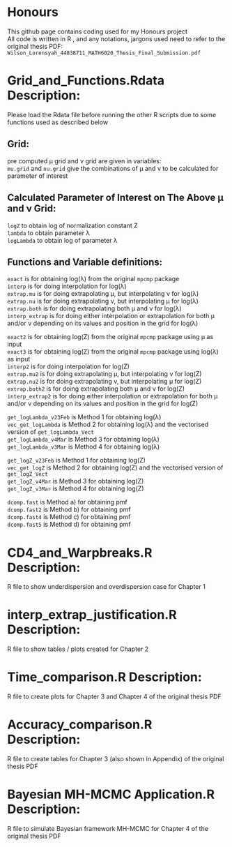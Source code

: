 # Honours
This github page contains coding used for my Honours project <br />
All code is written in R , and any notations, jargons used need to refer to the original thesis PDF: `Wilson_Lorensyah_44838711_MATH6020_Thesis_Final_Submission.pdf`

# Grid_and_Functions.Rdata Description:  <br />
Please load the Rdata file before running the other R scripts due to some functions used as described below

## Grid: <br />
pre computed μ grid and ν grid are given in variables: <br />
`mu.grid` and `nu.grid` give the combinations of μ and ν to be calculated for parameter of interest <br />

## Calculated Parameter of Interest on The Above μ and ν Grid: <br />
`logZ` to obtain log of normalization constant Z <br />
`lambda` to obtain parameter λ <br />
`logLambda` to obtain log of parameter λ <br />
<!---
`compvar` to obtain variance of X <br />
`compvarlogfactorialy` to obtain variance of log(X!) <br />
`compmeanlogfactorialy` to obtain mean of log(X!) <br />
`compmeanylogfactorialy` to obtain mean of X log(X!) <br />
--->
## Functions and Variable definitions:
 `exact` is for obtaining log(λ) from the original `mpcmp` package <br />
 `interp` is for doing interpolation for log(λ) <br />
 `extrap.mu` is for doing extrapolating μ, but interpolating ν for log(λ) <br />
 `extrap.nu` is for doing extrapolating ν, but interpolating μ for log(λ) <br />
 `extrap.both` is for doing extrapolating both μ and ν for log(λ) <br />
 `interp_extrap` is for doing either interpolation or extrapolation for both μ and/or ν depending on its values and position in the grid for log(λ) <br />

 `exact2` is for obtaining log(Z) from the original `mpcmp` package using μ as input <br />
 `exact3` is for obtaining log(Z) from the original `mpcmp` package using log(λ) as input <br />
 `interp2` is for doing interpolation for log(Z) <br />
 `extrap.mu2` is for doing extrapolating μ, but interpolating ν for log(Z) <br />
 `extrap.nu2` is for doing extrapolating ν, but interpolating μ for log(Z) <br />
 `extrap.both2` is for doing extrapolating both μ and ν for log(Z) <br />
 `interp_extrap2` is for doing either interpolation or extrapolation for both μ and/or ν depending on its values and position in the grid for log(Z) <br />


 `get_logLambda_v23Feb` is Method 1 for obtaining log(λ) <br />
 `vec_get_logLambda` is Method 2 for obtaining log(λ) and the vectorised version of `get_logLambda_Vect` <br />
 `get_logLambda_v4Mar` is Method 3 for obtaining log(λ) <br />
 `get_logLambda_v3Mar` is Method 4 for obtaining log(λ) <br />

 `get_logZ_v23Feb` is Method 1 for obtaining log(Z) <br />
 `vec_get_logZ` is Method 2 for obtaining log(Z) and the vectorised version of `get_logZ_Vect`  <br />
 `get_logZ_v4Mar` is Method 3 for obtaining log(Z) <br />
 `get_logZ_v3Mar` is Method 4 for obtaining log(Z) <br />

 `dcomp.fast` is Method a) for obtaining pmf <br />
 `dcomp.fast2` is Method b) for obtaining pmf <br />
 `dcomp.fast4` is Method c) for obtaining pmf <br />
 `dcomp.fast5` is Method d) for obtaining pmf <br />

# CD4_and_Warpbreaks.R Description:
R file to show underdispersion and overdispersion case for Chapter 1

# interp_extrap_justification.R Description:
R file to show tables / plots created for Chapter 2

# Time_comparison.R Description:
R file to create plots for Chapter 3 and Chapter 4 of the original thesis PDF

# Accuracy_comparison.R Description:
R file to create tables for Chapter 3 (also shown in Appendix) of the original thesis PDF

# Bayesian MH-MCMC Application.R Description:
R file to simulate Bayesian framework MH-MCMC for Chapter 4 of the original thesis PDF
